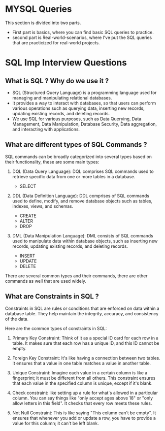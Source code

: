 # MYSQL Queries
This section is divided into two parts. 
- First part is basics, where you can find basic SQL queries to practice. 
- second part is Real-world-scenarios, where I've put the SQL queries that are practicized for real-world projects. 

# SQL Imp Interview Questions 

## What is SQL ? Why do we use it ? 
- SQL (Structured Query Language) is a programming language used for managing and manipulating relational databases. 
- It provides a way to interact with databases, so that users can perform various operations such as querying data, inserting new records, updating existing records, and deleting records.
- We use SQL for various purposes, such as Data Querying, Data Management, Data Manipulation, Database Security, Data aggregation, and interacting with applications. 

## What are different types of SQL Commands ? 
SQL commands can be broadly categorized into several types based on their functionality, these are some main types: 

1. DQL (Data Query Language): DQL comprises SQL commands used to retrieve specific data from one or more tables in a database.
    - SELECT 

2. DDL (Data Definition Language): DDL comprises of SQL commands used to define, modify, and remove database objects such as tables, indexes, views, and schemas.

    - CREATE
    - ALTER
    - DROP

3. DML (Data Manipulation Language): DML consists of SQL commands used to manipulate data within database objects, such as inserting new records, updating existing records, and deleting records.

    - INSERT
    - UPDATE
    - DELETE

There are several common types and their commands, there are other commands as well that are used widely. 

## What are Constraints in SQL ?
Constraints in SQL are rules or conditions that are enforced on data within a database table. They help maintain the integrity, accuracy, and consistency of the data.

Here are the common types of constraints in SQL:

1. Primary Key Constraint: Think of it as a special ID card for each row in a table. It makes sure that each row has a unique ID, and this ID cannot be empty.

2. Foreign Key Constraint:  It's like having a connection between two tables. It ensures that a value in one table matches a value in another table.

3. Unique Constraint: Imagine each value in a certain column is like a fingerprint; it must be different from all others. This constraint ensures that each value in the specified column is unique, except if it's blank.

4. Check constraint:  like setting up a rule for what's allowed in a particular column. You can say things like "only accept ages above 18" or "only allow letters in this field". It checks that every row meets these rules.

5. Not Null Constraint: This is like saying "This column can't be empty". It ensures that whenever you add or update a row, you have to provide a value for this column; it can't be left blank.